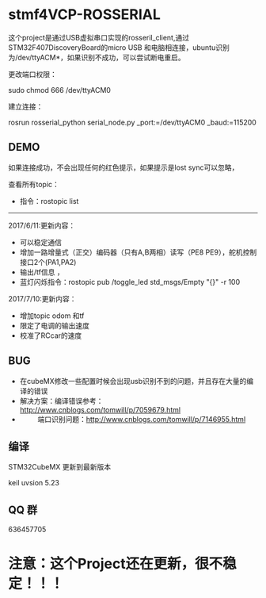 # stmf4VCP-ROSSERIAL
 这个project是通过USB虚拟串口实现的rosseril_client,通过STM32F407DiscoveryBoard的micro USB 和电脑相连接，ubuntu识别为/dev/ttyACM*，如果识别不成功，可以尝试断电重启。

更改端口权限：

sudo chmod 666 /dev/ttyACM0

建立连接：

rosrun rosserial_python serial_node.py _port:=/dev/ttyACM0 _baud:=115200
   
## DEMO
如果连接成功，不会出现任何的红色提示，如果提示是lost sync可以忽略，

查看所有topic：
* 指令：rostopic list

---------------------------------------

2017/6/11:更新内容：
* 可以稳定通信
* 增加一路增量式（正交）编码器（只有A,B两相）读写（PE8 PE9），舵机控制接口2个(PA1,PA2)
* 输出/tf信息 ， 
* 蓝灯闪烁指令：rostopic pub /toggle_led std_msgs/Empty "{}" -r 100

2017/7/10:更新内容：
* 增加topic odom 和tf
* 限定了电调的输出速度
* 校准了RCcar的速度
## BUG
* 在cubeMX修改一些配置时候会出现usb识别不到的问题，并且存在大量的编译的错误
* 解决方案：编译错误参考：http://www.cnblogs.com/tomwill/p/7059679.html 
*          端口识别问题：http://www.cnblogs.com/tomwill/p/7146955.html
## 编译
 STM32CubeMX 更新到最新版本
 
 keil uvsion 5.23
## QQ 群
 636457705
# 注意：这个Project还在更新，很不稳定！！！
